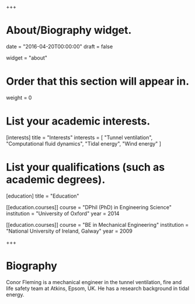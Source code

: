 +++
# About/Biography widget.

date = "2016-04-20T00:00:00"
draft = false

widget = "about"

# Order that this section will appear in.
weight = 0

# List your academic interests.
[interests]
  title = "Interests"
  interests = [
    "Tunnel ventilation",
    "Computational fluid dynamics",
    "Tidal energy",
    "Wind energy"
  ]

# List your qualifications (such as academic degrees).
[education]
  title = "Education"

[[education.courses]]
  course = "DPhil (PhD) in Engineering Science"
  institution = "University of Oxford"
  year = 2014

[[education.courses]]
  course = "BE in Mechanical Engineering"
  institution = "National University of Ireland, Galway"
  year = 2009


 
+++

# Biography

Conor Fleming is a mechanical engineer in the tunnel ventilation, fire and life safety team at Atkins, Epsom, UK. He has a research background in tidal energy.

